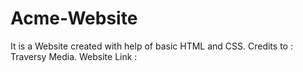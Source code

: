 # Acme-Website
It is a Website created with help of basic HTML and CSS.
Credits to : Traversy Media.
Website Link : 
